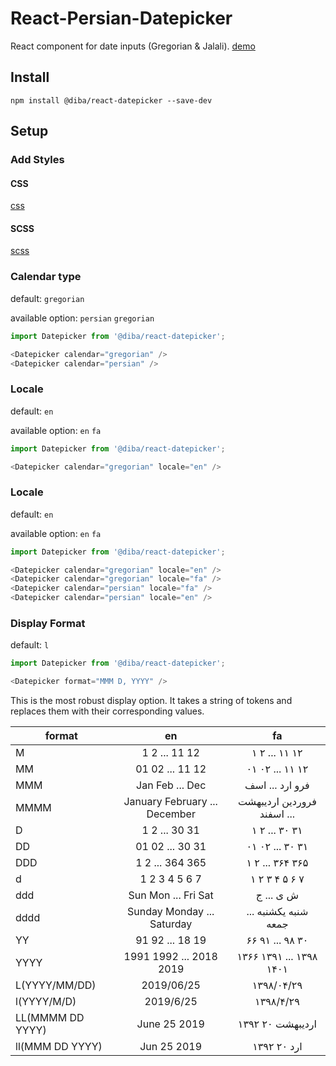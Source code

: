 # React-Persian-Datepicker
React component for date inputs (Gregorian & Jalali).
[demo](https://madibaee.github.io/React-Datepicker/demo/)

## Install

```shell
npm install @diba/react-datepicker --save-dev
```

## Setup

### Add Styles

#### CSS
[css](https://github.com/madibaee/React-Datepicker/blob/master/style/style.css)

#### SCSS
[scss](https://github.com/madibaee/React-Datepicker/blob/master/style/style.scss)

### Calendar type

default: ```gregorian```

available option: ```persian``` ```gregorian```

```javascript
import Datepicker from '@diba/react-datepicker';

<Datepicker calendar="gregorian" />
<Datepicker calendar="persian" />
```

### Locale

default: ```en```

available option: ```en``` ```fa```

```javascript
import Datepicker from '@diba/react-datepicker';

<Datepicker calendar="gregorian" locale="en" />
```

### Locale

default: ```en```

available option: ```en``` ```fa```

```javascript
import Datepicker from '@diba/react-datepicker';

<Datepicker calendar="gregorian" locale="en" />
<Datepicker calendar="gregorian" locale="fa" />
<Datepicker calendar="persian" locale="fa" />
<Datepicker calendar="persian" locale="en" />
```

### Display Format

default: ```l```

```javascript
import Datepicker from '@diba/react-datepicker';

<Datepicker format="MMM D, YYYY" />
```

This is the most robust display option. It takes a string of tokens and replaces them with their corresponding values.


| format	     | en              | fa	             |
| -------------|:---------------:|:---------------:|
|M             | 1 2 ... 11 12   | ۱ ۲ ... ۱۱ ۱۲  |
|MM      	     | 01 02 ... 11 12 | ۰۱ ۰۲ ... ۱۱ ۱۲|
|MMM           | Jan Feb ... Dec | فرو ارد ... اسف|
|MMMM          | January February ... December | فروردین اردیبهشت ... اسفند |
|D             | 1 2 ... 30 31   | ۱ ۲ ... ۳۰ ۳۱|
|DD            | 01 02 ... 30 31 | ۰۱ ۰۲ ... ۳۰ ۳۱|
|DDD           | 1 2 ... 364 365 | ۱ ۲ ... ۳۶۴ ۳۶۵|
|d             | 1 2 3 4 5 6 7   | ۱ ۲ ۳ ۴ ۵ ۶ ۷ |
|ddd           | Sun Mon ... Fri Sat | ش ی ... ج |
|dddd          | Sunday Monday ... Saturday |شنبه یکشنبه ... جمعه|
|YY            | 91 92 ... 18 19 | ۶۶ ۹۱ ... ۹۸ ۳۰ |
|YYYY          | 1991 1992 ... 2018 2019 | ۱۳۶۶ ۱۳۹۱ ... ۱۳۹۸ ۱۴۰۱ |
|L(YYYY/MM/DD) | 2019/06/25       | ۱۳۹۸/۰۴/۲۹ |
|l(YYYY/M/D)   | 2019/6/25        | ۱۳۹۸/۴/۲۹ |
|LL(MMMM DD YYYY)| June 25 2019   | اردیبهشت ۲۰ ۱۳۹۲|
|ll(MMM DD YYYY) | Jun 25 2019    | ارد ۲۰ ۱۳۹۲|
